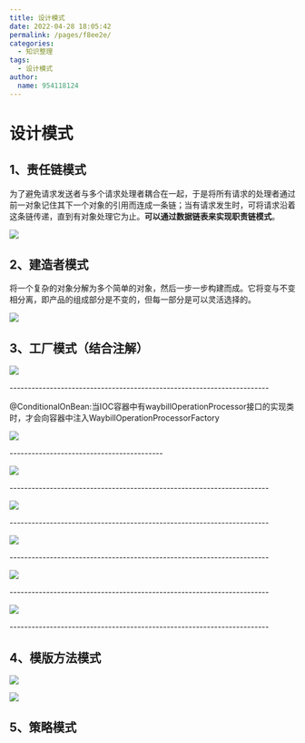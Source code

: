 ```yaml
---
title: 设计模式
date: 2022-04-28 18:05:42
permalink: /pages/f8ee2e/
categories:
  - 知识整理
tags:
  - 设计模式
author: 
  name: 954118124
---
```


# 设计模式

## 1、责任链模式

为了避免请求发送者与多个请求处理者耦合在一起，于是将所有请求的处理者通过前一对象记住其下一个对象的引用而连成一条链；当有请求发生时，可将请求沿着这条链传递，直到有对象处理它为止。**可以通过数据链表来实现职责链模式**。

![](/img/media/02fe09f70404c085ec3e7455aacb01d9.png) 

## 2、建造者模式

将一个复杂的对象分解为多个简单的对象，然后一步一步构建而成。它将变与不变相分离，即产品的组成部分是不变的，但每一部分是可以灵活选择的。

![](/img/media/185d5b6d31b1009f9fadc3d1199f1698.png)

## 3、工厂模式（结合注解）

![](/img/media/a7cc31576d959bfb30c999b079e08506.png) 

\-----------------------------------------------------------------------

@ConditionalOnBean:当IOC容器中有waybillOperationProcessor接口的实现类时，才会向容器中注入WaybillOperationProcessorFactory

![](/img/media/f57cacff8d6b95bbbf1ef69bd5a6cea6.png) 

\------------------------------------------

![](/img/media/ca2f446037c8ae8464e21a0ad7dbe415.png)  

\-----------------------------------------------------------------------

![](/img/media/1c4d585bee930942ff72fc5d525ec3db.png) 

\-----------------------------------------------------------------------

![](/img/media/87bd7a3b74281404ec8b34faffc2e18b.png) 

\-----------------------------------------------------------------------

![](/img/media/3f050ddefb804004bd08c10768b8fe62.png) 

\-----------------------------------------------------------------------

![](/img/media/ca9c5fb27d03d0d816692b13c9425049.png) 

\-----------------------------------------------------------------------

## 4、模版方法模式

![](/img/media/cc8ba16f0c0e206a88816829758814e8.png)

![](/img/media/d2ae7c7f276c0845ae76e2f5f50d4ca0.png)

## 5、策略模式